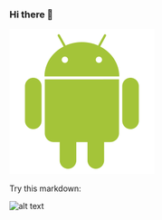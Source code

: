 ### Hi there 👋

![alt text](https://raw.githubusercontent.com/devicons/devicon/master/icons/android/android-original.svg)

Try this markdown:

![alt text](http://hmoody2424.files.wordpress.com/2014/04/web-3.jpg)

<!--
**akeryan/akeryan** is a ✨ _special_ ✨ repository because its `README.md` (this file) appears on your GitHub profile.

Here are some ideas to get you started:

- 🔭 I’m currently working on ...
- 🌱 I’m currently learning ...
- 👯 I’m looking to collaborate on ...
- 🤔 I’m looking for help with ...
- 💬 Ask me about ...
- 📫 How to reach me: ...
- 😄 Pronouns: ...
- ⚡ Fun fact: ...
--> 
